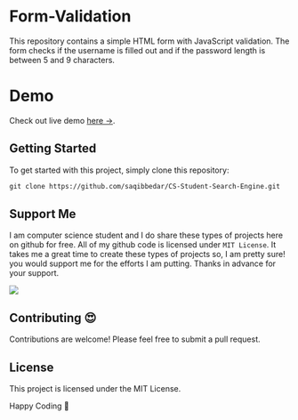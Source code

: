 # Form-Validation

This repository contains a simple HTML form with JavaScript validation. The form checks if the username is filled out and if the password length is between 5 and 9 characters.

# Demo

Check out live demo [here →](https://saqibbedar.github.io/custom-video-player/).

## Getting Started

To get started with this project, simply clone this repository:

```md 
git clone https://github.com/saqibbedar/CS-Student-Search-Engine.git
```

## Support Me
I am computer science student and I do share these types of projects here on github for free. All of my github code is licensed under `MIT License`. It takes me a great time to create these types of projects so, I am pretty sure! you would support me for the efforts I am putting. Thanks in advance for your support.

<a href="https://www.buymeacoffee.com/saqibbedar"><img src="https://img.buymeacoffee.com/button-api/?text=Buy me a coffee&emoji=&slug=saqibbedar&button_colour=5F7FFF&font_colour=ffffff&font_family=Poppins&outline_colour=000000&coffee_colour=FFDD00"></a>

## Contributing 😍

Contributions are welcome! Please feel free to submit a pull request.

## License

This project is licensed under the MIT License.

Happy Coding 🚀
